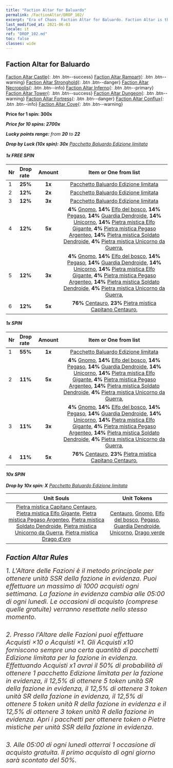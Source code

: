 ```yaml
---
title: "Faction Altar for Baluardo"
permalink: /FactionAltar/DROP_102/
excerpt: "Era of Chaos  Faction Altar for Baluardo. Faction Altar is the primary method for obtaining SSR units from the popular faction. Limited to 1,000 purchases each week. The popular faction changes at 05:00 every Monday. Purchase attempts and free purchase attempts will also reset then."
last_modified_at: 2021-06-03
locale: it
ref: "DROP_102.md"
toc: false
classes: wide
---
```


##  Faction Altar for **Baluardo**

  [Faction Altar Castle](/it/FactionAltar/DROP_101/){: .btn .btn--success} [Faction Altar Rampart](/it/FactionAltar/DROP_102/){: .btn .btn--warning} [Faction Altar Stronghold](/it/FactionAltar/DROP_103/){: .btn .btn--danger} [Faction Altar Necropolis](/it/FactionAltar/DROP_104/){: .btn .btn--info} [Faction Altar Inferno](/it/FactionAltar/DROP_105/){: .btn .btn--primary} [Faction Altar Tower](/it/FactionAltar/DROP_106/){: .btn .btn--success} [Faction Altar Dungeon](/it/FactionAltar/DROP_107/){: .btn .btn--warning} [Faction Altar Fortress](/it/FactionAltar/DROP_108/){: .btn .btn--danger} [Faction Altar Conflux](/it/FactionAltar/DROP_109/){: .btn .btn--info} [Faction Altar Cove](/it/FactionAltar/DROP_112/){: .btn .btn--warning} 

  **Price for 1 spin: 300x** <i class="fas fa-gem"/>

  **Price for 10 spins: 2700x** <i class="fas fa-gem"/>

  **Lucky points range:** from **20** to **22**

  **Drop by Luck (10x spin): 30x** [Pacchetto Baluardo Edizione limitata](/ItemsIT/con_2101/)

####  1x FREE SPIN 

  |    Nr    |  Drop rate  |  Amount   |   Item or One from list  |
  |:---------|:------------|:---------:|:------------------------:|
  | 1 | **25%** | **1x** | [Pacchetto Baluardo Edizione limitata](/ItemsIT/con_2101/) |
  | 2 | **12%** | **2x** | [Pacchetto Baluardo Edizione limitata](/ItemsIT/con_2101/) |
  | 3 | **12%** | **3x** | [Pacchetto Baluardo Edizione limitata](/ItemsIT/con_2101/) |
  | 4 | **12%** | **5x** |  **4%** [Gnomo](/ItemsIT/unt_200/),  **14%** [Elfo del bosco](/ItemsIT/unt_201/),  **14%** [Pegaso](/ItemsIT/unt_202/),  **14%** [Guardia Dendroide](/ItemsIT/unt_203/),  **14%** [Unicorno](/ItemsIT/unt_204/),  **14%** [Pietra mistica Elfo Gigante](/ItemsIT/unt_291/),  **4%** [Pietra mistica Pegaso Argenteo](/ItemsIT/unt_292/),  **14%** [Pietra mistica Soldato Dendroide](/ItemsIT/unt_293/),  **4%** [Pietra mistica Unicorno da Guerra](/ItemsIT/unt_294/),  |
  | 5 | **12%** | **3x** |  **4%** [Gnomo](/ItemsIT/unt_200/),  **14%** [Elfo del bosco](/ItemsIT/unt_201/),  **14%** [Pegaso](/ItemsIT/unt_202/),  **14%** [Guardia Dendroide](/ItemsIT/unt_203/),  **14%** [Unicorno](/ItemsIT/unt_204/),  **14%** [Pietra mistica Elfo Gigante](/ItemsIT/unt_291/),  **4%** [Pietra mistica Pegaso Argenteo](/ItemsIT/unt_292/),  **14%** [Pietra mistica Soldato Dendroide](/ItemsIT/unt_293/),  **4%** [Pietra mistica Unicorno da Guerra](/ItemsIT/unt_294/),  |
  | 6 | **12%** | **5x** |  **76%** [Centauro](/ItemsIT/unt_199/),  **23%** [Pietra mistica Capitano Centauro](/ItemsIT/unt_290/),  |


####  1x SPIN 

  |    Nr    |  Drop rate  |  Amount   |   Item or One from list  |
  |:---------|:------------|:---------:|:------------------------:|
  | 1 | **55%** | **1x** | [Pacchetto Baluardo Edizione limitata](/ItemsIT/con_2101/) |
  | 2 | **11%** | **5x** |  **4%** [Gnomo](/ItemsIT/unt_200/),  **14%** [Elfo del bosco](/ItemsIT/unt_201/),  **14%** [Pegaso](/ItemsIT/unt_202/),  **14%** [Guardia Dendroide](/ItemsIT/unt_203/),  **14%** [Unicorno](/ItemsIT/unt_204/),  **14%** [Pietra mistica Elfo Gigante](/ItemsIT/unt_291/),  **4%** [Pietra mistica Pegaso Argenteo](/ItemsIT/unt_292/),  **14%** [Pietra mistica Soldato Dendroide](/ItemsIT/unt_293/),  **4%** [Pietra mistica Unicorno da Guerra](/ItemsIT/unt_294/),  |
  | 3 | **11%** | **3x** |  **4%** [Gnomo](/ItemsIT/unt_200/),  **14%** [Elfo del bosco](/ItemsIT/unt_201/),  **14%** [Pegaso](/ItemsIT/unt_202/),  **14%** [Guardia Dendroide](/ItemsIT/unt_203/),  **14%** [Unicorno](/ItemsIT/unt_204/),  **14%** [Pietra mistica Elfo Gigante](/ItemsIT/unt_291/),  **4%** [Pietra mistica Pegaso Argenteo](/ItemsIT/unt_292/),  **14%** [Pietra mistica Soldato Dendroide](/ItemsIT/unt_293/),  **4%** [Pietra mistica Unicorno da Guerra](/ItemsIT/unt_294/),  |
  | 4 | **11%** | **5x** |  **76%** [Centauro](/ItemsIT/unt_199/),  **23%** [Pietra mistica Capitano Centauro](/ItemsIT/unt_290/),  |


####  10x SPIN 

  **Drop by 10x spin: X** [Pacchetto Baluardo Edizione limitata](/ItemsIT/con_2101/)

  |    Unit Souls    |  Unit Tokens  |
  |:----------------:|:-------------:|
  | [Pietra mistica Capitano Centauro](/ItemsIT/unt_290/), [Pietra mistica Elfo Gigante](/ItemsIT/unt_291/), [Pietra mistica Pegaso Argenteo](/ItemsIT/unt_292/), [Pietra mistica Soldato Dendroide](/ItemsIT/unt_293/), [Pietra mistica Unicorno da Guerra](/ItemsIT/unt_294/), [Pietra mistica Drago d'oro](/ItemsIT/unt_295/) | [Centauro](/ItemsIT/unt_199/), [Gnomo](/ItemsIT/unt_200/), [Elfo del bosco](/ItemsIT/unt_201/), [Pegaso](/ItemsIT/unt_202/), [Guardia Dendroide](/ItemsIT/unt_203/), [Unicorno](/ItemsIT/unt_204/), [Drago verde](/ItemsIT/unt_205/) |



## Faction Altar Rules

  <span style="color: #3c2a1e;font-size:20px">1. L'Altare delle Fazioni è il metodo principale per ottenere unità SSR della fazione in evidenza. Puoi effettuare un massimo di 1000 acquisti ogni settimana. La fazione in evidenza cambia alle 05:00 di ogni lunedì. Le occasioni di acquisto (comprese quelle gratuite) verranno resettate nello stesso momento.</span><br/>

<br/>  <span style="color: #3c2a1e;font-size:20px">2. Presso l'Altare delle Fazioni puoi effettuare Acquisti ×10 o Acquisti ×1. Gli Acquisti x10 forniscono sempre una certa quantità di pacchetti Edizione limitata per la fazione in evidenza. Effettuando Acquisti x1 avrai il 50% di probabilità di ottenere 1 pacchetto Edizione limitata per la fazione in evidenza, il 12,5% di ottenere 5 token unità SR della fazione in evidenza, il 12,5% di ottenere 3 token unità SR della fazione in evidenza, il 12,5% di ottenere 5 token unità R della fazione in evidenza e il 12,5% di ottenere 3 token unità R della fazione in evidenza. Apri i pacchetti per ottenere token o Pietre mistiche per unità SSR della fazione in evidenza.</span>

<br/>  <span style="color: #3c2a1e;font-size:20px">3. Alle 05:00 di ogni lunedì otterrai 1 occasione di acquisto gratuita. Il primo acquisto di ogni giorno sarà scontato del 50%.</span><br/>

<br/>